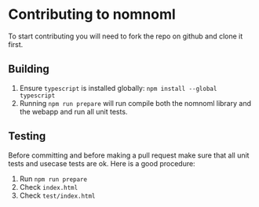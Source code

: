 # Contributing to nomnoml

To start contributing you will need to fork the repo on github and clone it first.

## Building

1. Ensure `typescript` is installed globally: `npm install --global typescript`
2. Running `npm run prepare` will run compile both the nomnoml library and the webapp and run all unit tests.

## Testing

Before committing and before making a pull request make sure that all unit tests and usecase tests are ok. Here is a good procedure:

 1. Run `npm run prepare`
 2. Check `index.html`
 3. Check `test/index.html`

